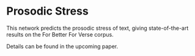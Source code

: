 # Prosodic Stress

This network predicts the prosodic stress of text, giving
state-of-the-art results on the For Better For Verse corpus.

Details can be found in the upcoming paper.
